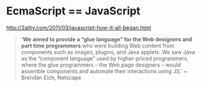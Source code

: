 # EcmaScript  == JavaScript  
http://2ality.com/2011/03/javascript-how-it-all-began.html  
> '**We aimed to provide a “glue language” for the Web designers and part time programmers** who were building Web content from components such as images, plugins, and Java applets. We saw Java as the “component language” used by higher-priced programmers, where the glue programmers – the Web page designers – would assemble components and automate their interactions using JS.' ~ Brendan Eich, Netscape  
  
  
  
